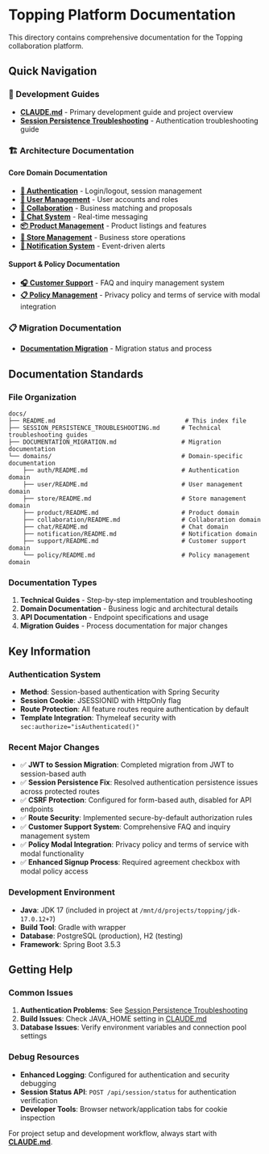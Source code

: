 # Topping Platform Documentation

This directory contains comprehensive documentation for the Topping collaboration platform.

## Quick Navigation

### 🔧 Development Guides
- **[CLAUDE.md](../CLAUDE.md)** - Primary development guide and project overview
- **[Session Persistence Troubleshooting](./SESSION_PERSISTENCE_TROUBLESHOOTING.md)** - Authentication troubleshooting guide

### 🏗️ Architecture Documentation

#### Core Domain Documentation
- **[🔐 Authentication](./domains/auth/README.md)** - Login/logout, session management
- **[👤 User Management](./domains/user/README.md)** - User accounts and roles  
- **[🤝 Collaboration](./domains/collaboration/README.md)** - Business matching and proposals
- **[💬 Chat System](./domains/chat/README.md)** - Real-time messaging
- **[📦 Product Management](./domains/product/README.md)** - Product listings and features
- **[🏪 Store Management](./domains/store/README.md)** - Business store operations
- **[🔔 Notification System](./domains/notification/README.md)** - Event-driven alerts

#### Support & Policy Documentation
- **[🎧 Customer Support](./domains/support/README.md)** - FAQ and inquiry management system
- **[📋 Policy Management](./domains/policy/README.md)** - Privacy policy and terms of service with modal integration

### 📋 Migration Documentation
- **[Documentation Migration](./DOCUMENTATION_MIGRATION.md)** - Migration status and process

## Documentation Standards

### File Organization
```
docs/
├── README.md                                    # This index file
├── SESSION_PERSISTENCE_TROUBLESHOOTING.md      # Technical troubleshooting guides
├── DOCUMENTATION_MIGRATION.md                  # Migration documentation
└── domains/                                    # Domain-specific documentation
    ├── auth/README.md                          # Authentication domain
    ├── user/README.md                          # User management domain
    ├── store/README.md                         # Store management domain
    ├── product/README.md                       # Product domain
    ├── collaboration/README.md                 # Collaboration domain
    ├── chat/README.md                          # Chat domain
    ├── notification/README.md                  # Notification domain
    ├── support/README.md                       # Customer support domain
    └── policy/README.md                        # Policy management domain
```

### Documentation Types

1. **Technical Guides** - Step-by-step implementation and troubleshooting
2. **Domain Documentation** - Business logic and architectural details
3. **API Documentation** - Endpoint specifications and usage
4. **Migration Guides** - Process documentation for major changes

## Key Information

### Authentication System
- **Method**: Session-based authentication with Spring Security
- **Session Cookie**: JSESSIONID with HttpOnly flag
- **Route Protection**: All feature routes require authentication by default
- **Template Integration**: Thymeleaf security with `sec:authorize="isAuthenticated()"`

### Recent Major Changes
- ✅ **JWT to Session Migration**: Completed migration from JWT to session-based auth
- ✅ **Session Persistence Fix**: Resolved authentication persistence issues across protected routes
- ✅ **CSRF Protection**: Configured for form-based auth, disabled for API endpoints
- ✅ **Route Security**: Implemented secure-by-default authorization rules
- ✅ **Customer Support System**: Comprehensive FAQ and inquiry management system
- ✅ **Policy Modal Integration**: Privacy policy and terms of service with modal functionality
- ✅ **Enhanced Signup Process**: Required agreement checkbox with modal policy access

### Development Environment
- **Java**: JDK 17 (included in project at `/mnt/d/projects/topping/jdk-17.0.12+7`)
- **Build Tool**: Gradle with wrapper
- **Database**: PostgreSQL (production), H2 (testing)
- **Framework**: Spring Boot 3.5.3

## Getting Help

### Common Issues
1. **Authentication Problems**: See [Session Persistence Troubleshooting](./SESSION_PERSISTENCE_TROUBLESHOOTING.md)
2. **Build Issues**: Check JAVA_HOME setting in [CLAUDE.md](../CLAUDE.md)
3. **Database Issues**: Verify environment variables and connection pool settings

### Debug Resources
- **Enhanced Logging**: Configured for authentication and security debugging
- **Session Status API**: `POST /api/session/status` for authentication verification
- **Developer Tools**: Browser network/application tabs for cookie inspection

For project setup and development workflow, always start with **[CLAUDE.md](../CLAUDE.md)**.